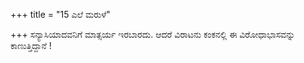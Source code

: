 +++
title = "15 ಎಲೆ ಮರುಳೆ"

+++
ಸನ್ಯಾಸಿಯಾದವನಿಗೆ ಮಾತ್ಸರ್ಯ ಇರಬಾರದು. ಆದರೆ ವಿರಾಟನು ಕಂಕನಲ್ಲಿ ಈ ವಿರೋಧಾಭಾಸವನ್ನು ಕಾಣುತ್ತಿದ್ದಾನೆ !